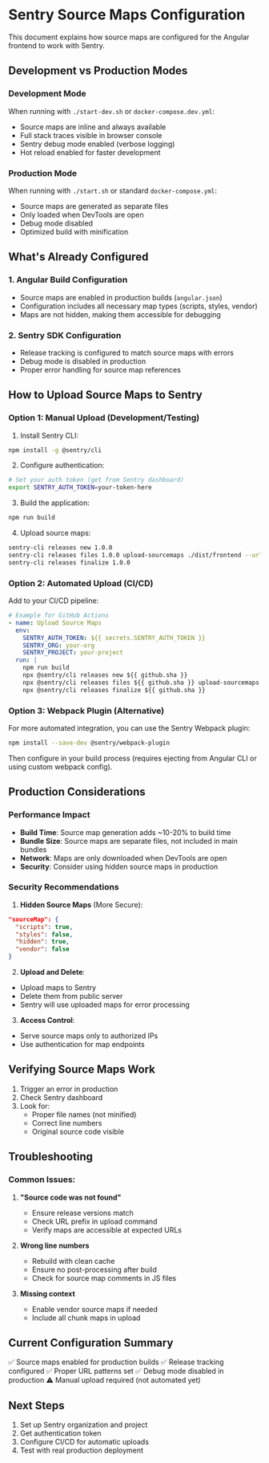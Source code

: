 # Sentry Source Maps Configuration

This document explains how source maps are configured for the Angular frontend to work with Sentry.

## Development vs Production Modes

### Development Mode
When running with `./start-dev.sh` or `docker-compose.dev.yml`:
- Source maps are inline and always available
- Full stack traces visible in browser console
- Sentry debug mode enabled (verbose logging)
- Hot reload enabled for faster development

### Production Mode  
When running with `./start.sh` or standard `docker-compose.yml`:
- Source maps are generated as separate files
- Only loaded when DevTools are open
- Debug mode disabled
- Optimized build with minification

## What's Already Configured

### 1. Angular Build Configuration
- Source maps are enabled in production builds (`angular.json`)
- Configuration includes all necessary map types (scripts, styles, vendor)
- Maps are not hidden, making them accessible for debugging

### 2. Sentry SDK Configuration
- Release tracking is configured to match source maps with errors
- Debug mode is disabled in production
- Proper error handling for source map references

## How to Upload Source Maps to Sentry

### Option 1: Manual Upload (Development/Testing)

1. Install Sentry CLI:
```bash
npm install -g @sentry/cli
```

2. Configure authentication:
```bash
# Set your auth token (get from Sentry dashboard)
export SENTRY_AUTH_TOKEN=your-token-here
```

3. Build the application:
```bash
npm run build
```

4. Upload source maps:
```bash
sentry-cli releases new 1.0.0
sentry-cli releases files 1.0.0 upload-sourcemaps ./dist/frontend --url-prefix ~/
sentry-cli releases finalize 1.0.0
```

### Option 2: Automated Upload (CI/CD)

Add to your CI/CD pipeline:

```yaml
# Example for GitHub Actions
- name: Upload Source Maps
  env:
    SENTRY_AUTH_TOKEN: ${{ secrets.SENTRY_AUTH_TOKEN }}
    SENTRY_ORG: your-org
    SENTRY_PROJECT: your-project
  run: |
    npm run build
    npx @sentry/cli releases new ${{ github.sha }}
    npx @sentry/cli releases files ${{ github.sha }} upload-sourcemaps ./dist/frontend --url-prefix ~/
    npx @sentry/cli releases finalize ${{ github.sha }}
```

### Option 3: Webpack Plugin (Alternative)

For more automated integration, you can use the Sentry Webpack plugin:

```bash
npm install --save-dev @sentry/webpack-plugin
```

Then configure in your build process (requires ejecting from Angular CLI or using custom webpack config).

## Production Considerations

### Performance Impact
- **Build Time**: Source map generation adds ~10-20% to build time
- **Bundle Size**: Source maps are separate files, not included in main bundles
- **Network**: Maps are only downloaded when DevTools are open
- **Security**: Consider using hidden source maps in production

### Security Recommendations

1. **Hidden Source Maps** (More Secure):
```json
"sourceMap": {
  "scripts": true,
  "styles": false,
  "hidden": true,
  "vendor": false
}
```

2. **Upload and Delete**:
- Upload maps to Sentry
- Delete them from public server
- Sentry will use uploaded maps for error processing

3. **Access Control**:
- Serve source maps only to authorized IPs
- Use authentication for map endpoints

## Verifying Source Maps Work

1. Trigger an error in production
2. Check Sentry dashboard
3. Look for:
   - Proper file names (not minified)
   - Correct line numbers
   - Original source code visible

## Troubleshooting

### Common Issues:

1. **"Source code was not found"**
   - Ensure release versions match
   - Check URL prefix in upload command
   - Verify maps are accessible at expected URLs

2. **Wrong line numbers**
   - Rebuild with clean cache
   - Ensure no post-processing after build
   - Check for source map comments in JS files

3. **Missing context**
   - Enable vendor source maps if needed
   - Include all chunk maps in upload

## Current Configuration Summary

✅ Source maps enabled for production builds
✅ Release tracking configured
✅ Proper URL patterns set
✅ Debug mode disabled in production
⚠️ Manual upload required (not automated yet)

## Next Steps

1. Set up Sentry organization and project
2. Get authentication token
3. Configure CI/CD for automatic uploads
4. Test with real production deployment